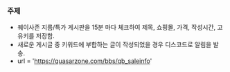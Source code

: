 ### 주제

- 퀘이사존 지름/특가 게시판을 15분 마다 체크하여 제목, 쇼핑몰, 가격, 작성시간, 고유키를 저장함.  
- 새로운 게시글 중 키워드에 부합하는 글이 작성되었을 경우 디스코드로 알림을 발송.
- url = 'https://quasarzone.com/bbs/qb_saleinfo'

